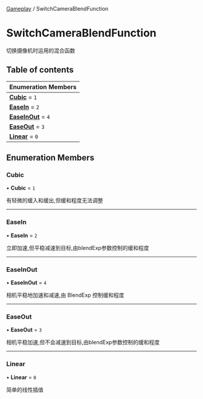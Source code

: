 [Gameplay](../groups/Core.Gameplay.md) / SwitchCameraBlendFunction

# SwitchCameraBlendFunction <Badge type="tip" text="Enumeration" /> <Score text="SwitchCameraBlendFunction" />

切换摄像机时运用的混合函数

## Table of contents

| Enumeration Members |
| :-----|
| **[Cubic](mw.SwitchCameraBlendFunction.md#cubic)** = ``1`` <br> |
| **[EaseIn](mw.SwitchCameraBlendFunction.md#easein)** = ``2`` <br> |
| **[EaseInOut](mw.SwitchCameraBlendFunction.md#easeinout)** = ``4`` <br> |
| **[EaseOut](mw.SwitchCameraBlendFunction.md#easeout)** = ``3`` <br> |
| **[Linear](mw.SwitchCameraBlendFunction.md#linear)** = ``0`` <br> |

## Enumeration Members

### Cubic <Score text="Cubic" /> 

• **Cubic** = ``1``

有轻微的缓入和缓出,但缓和程度无法调整

___

### EaseIn <Score text="EaseIn" /> 

• **EaseIn** = ``2``

立即加速,但平稳减速到目标,由blendExp参数控制的缓和程度

___

### EaseInOut <Score text="EaseInOut" /> 

• **EaseInOut** = ``4``

相机平稳地加速和减速,由 BlendExp 控制缓和程度

___

### EaseOut <Score text="EaseOut" /> 

• **EaseOut** = ``3``

相机平稳加速,但不会减速到目标,由blendExp参数控制的缓和程度

___

### Linear <Score text="Linear" /> 

• **Linear** = ``0``

简单的线性插值
